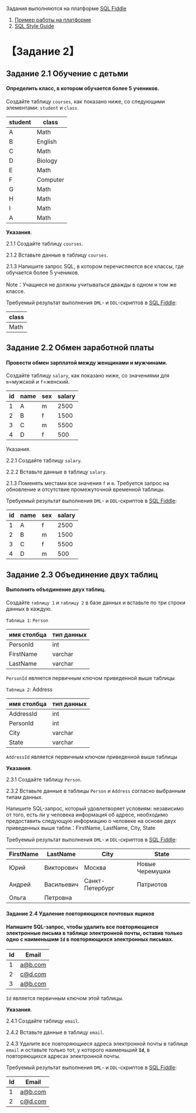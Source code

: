 Задания выполняются на платформе [SQL Fiddle](http://www.sqlfiddle.com/) 

1. [Пример работы на платформе](http://www.sqlfiddle.com/#!9/a6c585/1)
2. [SQL Style Guide](https://www.sqlstyle.guide/)



# 【Задание 2】

## Задание 2.1 Обучение с детьми

#### Определить класс, в котором обучается более 5 учеников.

Создайте таблицу `courses`, как показано ниже, со следующими элементами: `student` и `class`.

| student | class      |
|---------|------------|
| A       | Math       |
| B       | English    |
| C       | Math       |
| D       | Biology    |
| E       | Math       |
| F       | Computer   |
| G       | Math       |
| H       | Math       |
| I       | Math       |
| A       | Math       |

**Указания**.

2.1.1 Создайте таблицу `courses`.

2.1.2 Вставьте данные в таблицу `courses`.


2.1.3 Напишите запрос SQL, в котором перечисляются все классы, где обучается более 5 учеников.

Note：Учащиеся не должны учитываться дважды в одном и том же классе.

Требуемый результат выполнения `DML`-  и `DDL`-скриптов в [SQL Fiddle](http://www.sqlfiddle.com/):

| class   |
|---------|
| Math    |



## Задание 2.2 Обмен заработной платы

#### Провести обмен зарплатой между женщинами и мужчинами.

Создайте таблицу `salary`, как показано ниже, со значениями для `m`=мужской и `f`=женский.

|id	|name	|sex	|salary|
|-----|-----------|-----------|----------|
|1 	|A   	|m   |	2500  |
|2 |	B   |	f   |	1500   |
|3 	|C   |	m   |	5500   |
|4 |	D   |	f   	|500   |


Указания.

2.2.1 Создайте таблицу `salary`.

2.2.2 Вставьте данные в таблицу `salary`.

2.1.3 Поменять местами все значения `f` и `m`. Требуется запрос на обновление и отсутствие промежуточной временной таблицы.

Требуемый результат выполнения `DML`-  и `DDL`-скриптов в [SQL Fiddle](http://www.sqlfiddle.com/):

|id	|name	|sex|	salary|
|------|-----------|--------|--------------|
|1 	|A   |	f  |	2500   |
|2 	|B   |	m   |	1500   |
|3 |	C   |	f   |	5500   |
|4 |	D   |	m   |	500   |





## Задание 2.3 Объединение двух таблиц

#### Выполнить объединение двух таблиц.


Создайте `таблицу 1` и `таблицу 2` в базе данных и вставьте по три строки данных в каждую.

`Таблица 1`: `Person`

| имя столбца | тип данных |
|-------------|---------|
| PersonId | int |
| FirstName | varchar |
| LastName | varchar |

`PersonId` является первичным ключом приведенной выше таблицы

`Таблица 2`: Address

| имя столбца | тип данных |
|------------|---------|
| AddressId | int |
| PersonId | int |
| City | varchar |
| State | varchar |

`AddressId` является первичным ключом приведенной выше таблицы


**Указания**.

2.3.1 Создайте таблицу `Person`.


2.3.2 Вставьте данные в таблицы `Person` и `Address` согласно выбранным типам данных.

Напишите SQL-запрос, который удовлетворяет условиям: независимо от того, есть ли у человека информация об адресе, необходимо предоставить следующую информацию о человеке на основе двух приведенных выше табли：FirstName, LastName, City, State

Требуемый результат выполнения `DML`-  и `DDL`-скриптов в [SQL Fiddle](http://www.sqlfiddle.com/):

|FirstName	|LastName	|City|	State|
|------|-----------|--------|--------------|
|Юрий 	|Викторович   |	Москва |	Новые Черемушки |
|Андрей 	|Васильевич   |	Санкт-Петербург |	Патриотов |
|Ольга |	Петровна |	   |	   |



#### Задание 2.4 Удаление повторяющихся почтовых ящиков

#### Напишите SQL-запрос, чтобы удалить все повторяющиеся электронные письма в таблице электронной почты, оставив только одно с наименьшим **`Id`** в повторяющихся электронных письмах.

| Id | Email |
|----|---------|
| 1 | a@b.com |
| 2 | c@d.com |
| 3 | a@b.com |

`Id` является первичным ключом этой таблицы.


**Указания**.

2.4.1 Создайте таблицу `email`.


2.4.2 Вставьте данные в таблицу `email`.


2.4.3 Удалите все повторяющиеся адреса электронной почты в таблице `email` и оставьте только тот, у которого наименьший **`Id`**, в повторяющихся адресах электронной почты.

Требуемый результат выполнения `DML`-  и `DDL`-скриптов в [SQL Fiddle](http://www.sqlfiddle.com/):

| Id | Email |
|----|------------------|
| 1 | a@b.com |
| 2 | c@d.com |

